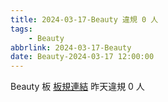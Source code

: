 ```yaml
---
title: 2024-03-17-Beauty 違規 0 人
tags:
    - Beauty
abbrlink: 2024-03-17-Beauty
date: Beauty-2024-03-17 12:00:00
---
```

Beauty 板 [板規連結](https://www.ptt.cc/bbs/Beauty/M.1630069980.A.84B.html)
昨天違規 0 人
